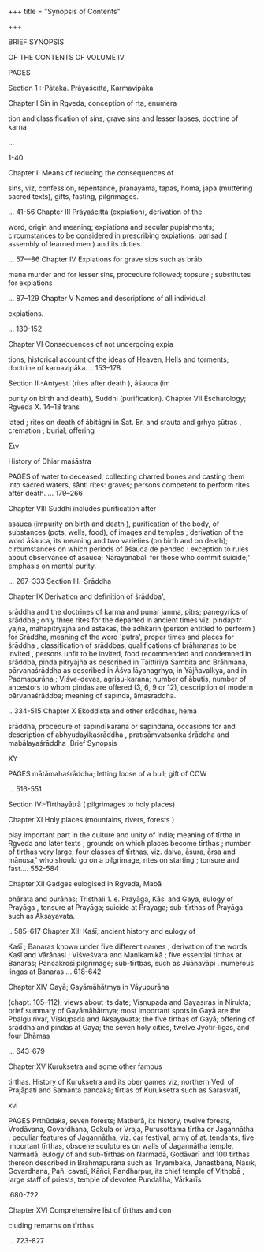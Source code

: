 +++
title = "Synopsis of Contents"

+++

BRIEF SYNOPSIS 

OF THE CONTENTS OF VOLUME IV 

PAGES 

Section 1 :-Pātaka. Prāyaścıtta, Karmavipāka 

Chapter I Sin in Rgveda, conception of rta, enumera 

tion and classification of sins, grave sins and lesser lapses, doctrine of karna 

... 

1-40 

Chapter II Means of reducing the consequences of 

sins, viz, confession, repentance, pranayama, tapas, homa, japa (muttering sacred texts), gifts, fasting, pilgrimages. 

... 41-56 Chapter III Prāyaścıtta (expiation), derivation of the 

word, origin and meaning; expiations and secular pupishments; circumstances to be considered in prescribing expiations; parisad ( assembly of learned men ) and its duties. 

... 57—86 Chapter IV Expiations for grave sips such as brāb 

mana murder and for lesser sins, procedure followed; topsure ; substitutes for expiations 

... 87–129 Chapter V Names and descriptions of all individual 

expiations. 

... 130-152 

Chapter VI Consequences of not undergoing expia 

tions, historical account of the ideas of Heaven, Hells and torments; doctrine of karnavipāka. .. 153–178 

Section II:-Antyesti (rites after death ), āśauca (im 

purity on birth and death), Suddhi (purification). Chapter VII Eschatology; Rgveda X. 14–18 trans 

lated ; rites on death of ābitāgni in Śat. Br. and srauta and grhya ṣūtras , cremation ; burial; offering 

Σιν 

History of Dhiar maśāstra 

PAGES of water to deceased, collecting charred bones and casting them into sacred waters, śānti rites: graves; persons competent to perform rites after death. ... 179–266 

Chapter VIII Suddhi includes purification after 

asauca (impurity on birth and death ), purification of the body, of substances (pots, wells, food), of images and temples ; derivation of the word āśauca, its meaning and two varieties (on birth and on death); circumstances on which periods of āśauca de pended : exception to rules about observance of āsauca; Nārāyanabalı for those who commit suicide;' emphasis on mental purity. 

... 267–333 Section III.-Śrāddha 

Chapter IX Derivation and definition of śrāddba', 

srāddha and the doctrines of karma and punar janma, pitrs; panegyrics of srāddba ; only three rites for the departed in ancient times viz. pindapıtr yajña, mahāpitryajña and astakās, the adhkārin (person entitled to perform ) for Srāddha, meaning of the word 'putra', proper times and places for śrāddha , classification of srāddbas, qualifications of brāhmanas to be invited , persons unfit to be invited, food recommended and condemned in srāddba, pinda pitryajña as described in Taittiriya Sambita and Brāhmana, pārvanaśrāddha as described in Āśva lāyanagrhya, in Yājñavalkya, and in Padmapurāna ; Viśve-devas, agriau-karana; number of ābutis, number of ancestors to whom pindas are offered (3, 6, 9 or 12), description of modern pārvanaśrāddba; meaning of sapında, āmasraddha. 

.. 334-515 Chapter X Ekoddista and other śrāddhas, hema 

srāddha, procedure of sapındīkarana or sapindana, occasions for and description of abhyudayikasrāddha , pratısāmvatsarıka śrāddha and mabālayaśrāddha ,Brief Synopsis 

XY 

PAGES mātāmahaśrāddha; letting loose of a bull; gift of COW 

... 516-551 

Section IV:-Tirthayātrā ( pilgrimages to holy places) 

Chapter XI Holy places (mountains, rivers, forests ) 

play important part in the culture and unity of India; meaning of tīrtha in Rgveda and later texts ; grounds on which places become tīrthas ; number of tirthas very large; four classes of tīrthas, viz. daiva, āsura, ārsa and mānusa,' who should go on a pilgrimage, rites on starting ; tonsure and fast.... 552-584 

Chapter XII Gadges eulogised in Rgveda, Mabā 

bhārata and purānas; Tristhali 1. e. Prayāga, Kāsi and Gaya, eulogy of Prayāga , tonsure at Prayāga; suicide at Prayaga; sub-tīrthas of Prayāga such as Aksayavata. 

.. 585-617 Chapter XIII Kaśī; ancient history and eulogy of 

Kaśī ; Banaras known under five different names ; derivation of the words Kaśī and Vārānasi ; Viśveśvara and Manikamıkā ; five essential tirthas at Banaras; Pancakrośī pilgrimage; sub-tīrtbas, such as Jūānavāpi . numerous lingas at Banaras ... 618-642 

Chapter XIV Gayā; Gayāmāhātmya in Vāyupurāna 

(chapt. 105–112); views about its date; Viṣṇupada and Gayasıras in Nirukta; brief summary of Gayāmāhātmya; most important spots in Gayā are the Pbalgu rivar, Viskupada and Aksayavata; the five tirthas of Gayā; offering of srāddha and pindas at Gaya; the seven holy cities, twelve Jyotir-ligas, and four Dhāmas 

... 643-679 

Chapter XV Kuruksetra and some other famous 

tirthas. History of Kuruksetra and its ober games viz, northern Vedi of Prajāpati and Samanta pancaka; tīrtlas of Kuruksetra such as Sarasvatī, 

xvi 



PAGES Prthūdaka, seven forests; Matburā, its history, twelve forests, Vrodāvana, Govardhana, Gokula or Vraja, Purusottama tīrtha or Jagannātha ; peculiar features of Jagannātha, viz. car festival, army of at. tendants, five important tīrthas, obscene sculptures on walls of Jagannātha temple. Narmadā, eulogy of and sub-tīrthas on Narmadā, Godāvarī and 100 tirthas thereon described in Brahmapurāna such as Tryambaka, Janastbāna, Nāsık, Govardhana, Pañ. cavatī, Kāñci, Pandharpur, its chief temple of Vithobā , large staff of priests, temple of devotee Pundaliha, Vārkarīs 

.680-722 

Chapter XVI Comprehensive list of tīrthas and con 

cluding remarhs on tīrthas 

... 723-827 
